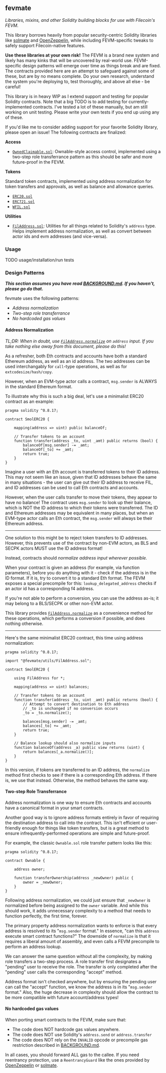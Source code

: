 ## fevmate

*Libraries, mixins, and other Solidity building blocks for use with Filecoin's FEVM.*

This library borrows heavily from popular security-centric Solidity libraries like [solmate](https://github.com/transmissions11/solmate) and [OpenZeppelin](https://github.com/OpenZeppelin/openzeppelin-contracts), while including FEVM-specific tweaks to safely support Filecoin-native features.

**Use these libraries at your own risk!** The FEVM is a brand new system and likely has many kinks that will be uncovered by real-world use. FEVM-specific design patterns will emerge over time as things break and are fixed. The contracts provided here are an attempt to safeguard against some of these, but are by no means complete. Do your own research, understand the system you're deploying to, test thoroughly, and above all else - be careful!

This library is in heavy WIP as I extend support and testing for popular Solidity contracts. Note that a big TODO is to add testing for currently-implemented contracts. I've tested a lot of these manually, but am still working on unit testing. Please write your own tests if you end up using any of these.

If you'd like me to consider adding support for your favorite Solidity library, please open an issue! The following contracts are finalized:

**Access**

* [`OwnedClaimable.sol`](./contracts/access/OwnedClaimable.sol): Ownable-style access control, implemented using a two-step role transferrance pattern as this should be safer and more future-proof in the FEVM.

**Tokens**

Standard token contracts, implemented using address normalization for token transfers and approvals, as well as balance and allowance queries.

* [`ERC20.sol`](./contracts/token/ERC20.sol)
* [`ERC721.sol`](./contracts/token/ERC721/ERC721.sol)
* [`WFIL.sol`](./contracts/token/WFIL.sol)

**Utilities**

* [`FilAddress.sol`](./contracts/utils/FilAddress.sol): Utilities for all things related to Solidity's `address` type. Helps implement address normalization, as well as convert between actor ids and evm addresses (and vice-versa).

### Usage

TODO usage/installation/run tests

### Design Patterns

***This section assumes you have read [BACKGROUND.md](./BACKGROUND.md). If you haven't, please go do that.***

fevmate uses the following patterns:

* *Address normalization*
* *Two-step role transferrance*
* *No hardcoded gas values*

#### Address Normalization

*TL;DR: When in doubt, use [`FilAddress.normalize`](./contracts/utils/FilAddress.sol#L43) on `address` input. If you take nothing else away from this document, please do this!*

As a refresher, both Eth contracts and accounts have both a standard Ethereum address, as well as an id address. The two addresses can be used interchangably for `call`-type operations, as well as for `extcodesize/hash/copy`.

However, when an EVM-type actor calls a contract, `msg.sender` is ALWAYS in the standard Ethereum format.

To illustrate why this is such a big deal, let's use a minimalist ERC20 contract as an example:

```solidity
pragma solidity ^0.8.17;

contract SmolERC20 {

    mapping(address => uint) public balanceOf;

    // Transfer tokens to an account
    function transfer(address _to, uint _amt) public returns (bool) {
        balanceOf[msg.sender] -= _amt;
        balanceOf[_to] += _amt;
        return true;
    }
}
```

Imagine a user with an Eth account is transferred tokens to their ID address. This may not seem like an issue, given that ID addresses behave the same in many situations - the user can give out their ID address to receive FIL, and ID addresses can be used to call Eth contracts and accounts.

However, when the user calls transfer to move their tokens, they appear to have no balance! The contract uses `msg.sender` to look up their balance, which is NOT the ID address to which their tokens were transferred. The ID and Ethereum addresses may be equivalent in many places, but when an EVM-type actor calls an Eth contract, the `msg.sender` will always be their Ethereum address.

---

One solution to this might be to reject token transfers to ID addresses. However, this prevents use of the contract by non-EVM actors, as BLS and SECPK actors MUST use the ID address format!

Instead, contracts should *normalize address input wherever possible.* 

When your contract is given an address (for example, via function parameters), before you do anything with it - check if the address is in the ID format. If it is, try to convert it to a standard Eth format. The FEVM exposes a special precompile for this: `lookup_delegated_address` checks if an actor id has a corresponding f4 address.

If you're not able to perform a conversion, you can use the address as-is; it may belong to a BLS/SECPK or other non-EVM actor.

This library provides [`FilAddress.normalize`](./contracts/utils/FilAddress.sol#L43) as a convenience method for these operations, which performs a conversion if possible, and does nothing otherwise.

---

Here's the same minimalist ERC20 contract, this time using address normalization:

```solidity
pragma solidity ^0.8.17;

import "@fevmate/utils/FilAddress.sol";

contract SmolERC20 {

    using FilAddress for *;
    
    mapping(address => uint) balances;

    // Transfer tokens to an account
    function transfer(address _to, uint _amt) public returns (bool) {
        // Attempt to convert destination to Eth address
        // _to is unchanged if no conversion occurs
        _to = _to.normalize();
        
        balances[msg.sender] -= _amt;
        balances[_to] += _amt;
        return true;
    }
    
    // Balance lookup should also normalize inputs
    function balanceOf(address _a) public view returns (uint) {
        return balances[_a.normalize()];
    }
}
```

In this version, if tokens are transferred to an ID address, the `normalize` method first checks to see if there is a corresponding Eth address. If there is, we use that instead. Otherwise, the method behaves the same way.

#### Two-step Role Transferrance

Address normalization is one way to ensure Eth contracts and accounts have a canonical format in your smart contracts. 

Another good way is to ignore address formats entirely in favor of requiring the destination address to call into the contract. This isn't efficient or user-friendly enough for things like token transfers, but is a great method to ensure infrequently-performed operations are simple and future-proof.

For example, the classic `Ownable.sol` role transfer pattern looks like this:

```solidity
pragma solidity ^0.8.17;

contract Ownable {
    
    address owner;
    
    function transferOwnership(address _newOwner) public {
        owner = _newOwner;
    }
}
```

Following address normalization, we could just ensure that `_newOwner` is normalized before being assigned to the `owner` variable. And while this should work, it adds unnecessary complexity to a method that needs to function perfectly, the first time, forever.

The primary property address normalization wants to enforce is that every address is resolved to its "`msg.sender` format." In essence, "can this `address` execute smart contract functions?" The downside of `normalize` is that it requires a liberal amount of assembly, and even calls a FEVM precompile to perform an address lookup.

We can answer the same question without all the complexity, by making role transfers a two-step process. A role transfer first designates a "pending" user to receive the role. The transfer is only completed after the "pending" user calls the corresponding "accept" method. 

Address format isn't checked anywhere, but by ensuring the pending user can call the "accept" function, we know the address is in its "`msg.sender` format." Also, the huge decrease in complexity should allow the contract to be more compatible with future account/address types!

#### No hardcoded gas values

When porting smart contracts to the FEVM, make sure that:

* The code does NOT hardcode gas values anywhere.
* The code does NOT use Solidity's `address.send` or `address.transfer`
* The code does NOT rely on the `INVALID` opcode or precompile gas restriction described in [BACKGROUND.md](./BACKGROUND.md).

In all cases, you should forward ALL gas to the callee. If you need reentrancy protection, use a `ReentrancyGuard` like the ones provided by [OpenZeppelin](https://github.com/OpenZeppelin/openzeppelin-contracts/blob/master/contracts/security/ReentrancyGuard.sol) or [solmate](https://github.com/transmissions11/solmate/blob/main/src/utils/ReentrancyGuard.sol).
